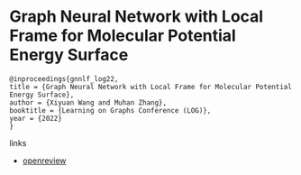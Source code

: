 # Graph Neural Network with Local Frame for Molecular Potential Energy Surface

```
@inproceedings{gnnlf_log22,
title = {Graph Neural Network with Local Frame for Molecular Potential Energy Surface},
author = {Xiyuan Wang and Muhan Zhang},
booktitle = {Learning on Graphs Conference (LOG)},
year = {2022}
}
```

links
- [openreview](https://openreview.net/forum?id=0lSm-R82jBW)
